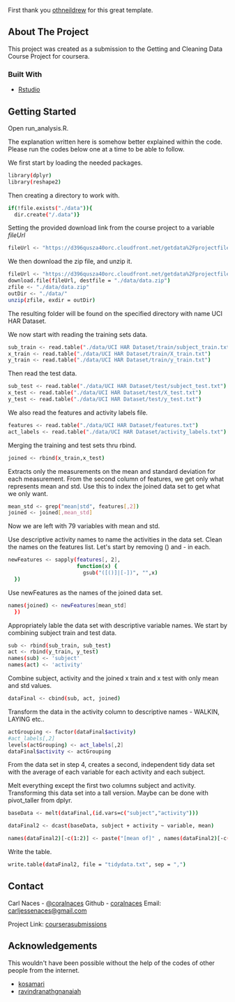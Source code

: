 <!--
*** Thanks for checking out this README Template. If you have a suggestion that would
*** make this better, please fork the repo and create a pull request or simply open
*** an issue with the tag "enhancement".
*** Thanks again! Now go create something AMAZING! :D
***
***
***
*** To avoid retyping too much info. Do a search and replace for the following:
*** github_username, repo_name, twitter_handle, email
-->





<!-- PROJECT SHIELDS -->
<!--
*** I'm using markdown "reference style" links for readability.
*** Reference links are enclosed in brackets [ ] instead of parentheses ( ).
*** See the bottom of this document for the declaration of the reference variables
*** for contributors-url, forks-url, etc. This is an optional, concise syntax you may use.
*** https://www.markdownguide.org/basic-syntax/#reference-style-links
-->
First thank you [othneildrew](https://github.com/othneildrew/Best-README-Template/blob/master/BLANK_README.md) for this great template. 


<!-- ABOUT THE PROJECT -->
## About The Project

This project was created as a submission to the Getting and Cleaning Data Course Project for coursera.

### Built With

* [Rstudio]()



<!-- GETTING STARTED -->
## Getting Started

Open run_analysis.R.

The explanation written here is somehow better explained within the code.
Please run the codes below one at a time to be able to follow.


We first start by loading the needed packages.
```sh
library(dplyr)
library(reshape2)
```
Then creating a directory to work with.
```sh
if(!file.exists("./data")){
  dir.create("/.data")}
```

Setting the provided download link from the course project to a variable *fileUrl*
```sh
fileUrl <- "https://d396qusza40orc.cloudfront.net/getdata%2Fprojectfiles%2FUCI%20HAR%20Dataset.zip"
```
We then download the zip file, and unzip it.
```sh
fileUrl <- "https://d396qusza40orc.cloudfront.net/getdata%2Fprojectfiles%2FUCI%20HAR%20Dataset.zip"
download.file(fileUrl, destfile = "./data/data.zip")
zfile <- "./data/data.zip"
outDir <- "./data/"
unzip(zfile, exdir = outDir)
```
The resulting folder will be found on the specified directory with name UCI HAR Dataset.

We now start with reading the training sets data.
```sh
sub_train <- read.table("./data/UCI HAR Dataset/train/subject_train.txt")
x_train <- read.table("./data/UCI HAR Dataset/train/X_train.txt")
y_train <- read.table("./data/UCI HAR Dataset/train/y_train.txt")
```

Then read the test data.
```sh
sub_test <- read.table("./data/UCI HAR Dataset/test/subject_test.txt")
x_test <- read.table("./data/UCI HAR Dataset/test/X_test.txt")
y_test <- read.table("./data/UCI HAR Dataset/test/y_test.txt")
```

We also read the features and activity labels file.
```sh
features <- read.table("./data/UCI HAR Dataset/features.txt")
act_labels <- read.table("./data/UCI HAR Dataset/activity_labels.txt")
```

Merging the training and test sets thru rbind.
```sh
joined <- rbind(x_train,x_test)
```
Extracts only the measurements on the mean and standard deviation for each measurement. 
From the second column of features, we get only what represents mean and std.
Use this to index the joined data set to get what we only want.
```sh
mean_std <- grep("mean|std", features[,2])
joined <- joined[,mean_std]
```

Now we are left with 79 variables with mean and std.

Use descriptive activity names to name the activities in the data set.
Clean the names on the features list.
Let's start by removing () and - in each.
```sh
newFeatures <- sapply(features[, 2],
                      function(x) {
                        gsub("([()]|[-])", "",x)
  })
```
  
Use newFeatures as the names of the joined data set.
```sh
names(joined) <- newFeatures[mean_std]
  })
```
Appropriately lable the data set with descriptive variable names.
We start by combining subject train and test data.
```sh
sub <- rbind(sub_train, sub_test)
act <- rbind(y_train, y_test)
names(sub) <- 'subject'
names(act) <- 'activity'
```

Combine subject, activity and the joined x train and x test with only mean and std values.

```sh
dataFinal <- cbind(sub, act, joined)
```

Transform the data in the activity column to descriptive names - WALKIN, LAYING etc..
```sh
actGrouping <- factor(dataFinal$activity)
#act_labels[,2]
levels(actGrouping) <- act_labels[,2]
dataFinal$activity <- actGrouping
```

From the data set in step 4, creates a second, independent tidy data set 
with the average of each variable for each activity and each subject.

Melt everything except the first two columns subject and activity.
Transforming this data set into a tall version. Maybe can be done with 
pivot_taller from dplyr.

```sh
baseData <- melt(dataFinal,(id.vars=c("subject","activity")))

dataFinal2 <- dcast(baseData, subject + activity ~ variable, mean)

names(dataFinal2)[-c(1:2)] <- paste("[mean of]" , names(dataFinal2)[-c(1:2)] )

```

Write the table.
```sh
write.table(dataFinal2, file = "tidydata.txt", sep = ",")
```


<!-- CONTACT -->
## Contact

Carl Naces - [@coralnaces](https://twitter.com/coralnaces)
Github - [coralnaces](https://github.com/coralnaces)
Email: carljessenaces@gmail.com

Project Link: [courserasubmissions](https://github.com/coralnaces/courserasubmissions)



<!-- ACKNOWLEDGEMENTS -->
## Acknowledgements
This wouldn't have been possible without the help of the codes of other people from the internet.
* [kosamari](https://github.com/kosamari/data-exercise/blob/master/run_analysis.R)
* [ravindranathgnanaiah](http://rstudio-pubs-static.s3.amazonaws.com/181260_5a1f23da7bb148188c3a540e3a3c4ec5.html)






<!-- MARKDOWN LINKS & IMAGES -->
<!-- https://www.markdownguide.org/basic-syntax/#reference-style-links -->
[contributors-shield]: https://img.shields.io/github/contributors/github_username/repo.svg?style=flat-square
[contributors-url]: https://github.com/github_username/repo/graphs/contributors
[forks-shield]: https://img.shields.io/github/forks/github_username/repo.svg?style=flat-square
[forks-url]: https://github.com/github_username/repo/network/members
[stars-shield]: https://img.shields.io/github/stars/github_username/repo.svg?style=flat-square
[stars-url]: https://github.com/github_username/repo/stargazers
[issues-shield]: https://img.shields.io/github/issues/github_username/repo.svg?style=flat-square
[issues-url]: https://github.com/github_username/repo/issues
[license-shield]: https://img.shields.io/github/license/github_username/repo.svg?style=flat-square
[license-url]: https://github.com/github_username/repo/blob/master/LICENSE.txt
[linkedin-shield]: https://img.shields.io/badge/-LinkedIn-black.svg?style=flat-square&logo=linkedin&colorB=555
[linkedin-url]: https://linkedin.com/in/github_username
[product-screenshot]: images/screenshot.png
